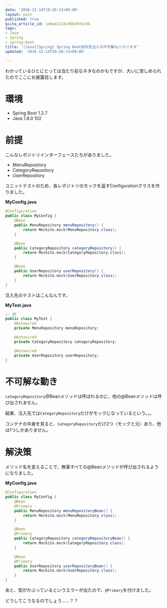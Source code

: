 ```yaml
---
date: '2016-12-14T19:20:13+09:00'
layout: post
published: true
qiita_article_id: 1e9ae2218c06be0fecdb
tags:
- Java
- spring
- spring-boot
title: '[Java][Spring] Spring Boot依存性注入の不可解なハマリネタ'
updated: '2016-12-14T19:20:13+09:00'

---
```

わかっているひとにとっては当たり前なネタなのかもですが、大いに苦しめられたのでここにお披露目します。  
  
# 環境  
  
- Spring Boot 1.2.7  
- Java 1.8.0 102  
  
# 前提  
  
こんなレポジトリインターフェースたちがありました。  
  
- MenuRepository  
- CategoryRepository  
- UserRepository  
  
ユニットテストのため、各レポジトリのモックを返すConfigurationクラスを作りました。  
  
**MyConfig.java**  
```java:MyConfig.java
@Configuration
public class MyConfig {
    @Bean 
    public MenuRepository menuRepository() {
        return Mockito.mock(MenuRepository.class);
    }

    @Bean 
    public CategoryRepository categoryRepository() {
        return Mockito.mock(CategoryRepository.class);
    }

    @Bean 
    public UserRepository userRepository() {
        return Mockito.mock(UserRepository.class);
    }
}
```  
  
注入先のテストはこんなんです。  
  
**MyTest.java**  
```java:MyTest.java
// 略
public class MyTest {
    @Autowired
    private MenuRepository menuRepository;

    @Autowired
    private CategoryRepository categoryRepository;

    @Autowired
    private UserRepository userRepository;
}
```  
  
# 不可解な動き  
  
`categoryRepository`@Beanメソッドは呼ばれるのに、他の@Beanメソッドは呼び出されません。  
  
結果、注入先では`CategoryRepository`だけがモックになっているという。。。  
  
コンテナの中身を見ると、`CategoryRepository`だけ2つ（モックと元）あり、他は1つしかありません。  
  
  
# 解決策  
  
メソッド名を変えることで、無事すべての@Beanメソッドが呼び出されるようになりました。  
  
**MyConfig.java**  
```java:MyConfig.java
@Configuration
public class MyConfig {
    @Bean 
    @Primary
    public MenuRepository menuRepositoryBean() {
        return Mockito.mock(MenuRepository.class);
    }

    @Bean 
    @Primary
    public CategoryRepository categoryRepositoryBean() {
        return Mockito.mock(CategoryRepository.class);
    }

    @Bean 
    @Primary
    public UserRepository userRepositoryBean() {
        return Mockito.mock(UserRepository.class);
    }
}
```  
  
あと、型がかぶっているというエラーが出たので、`@Primary`を付けました。  
  
  
どうしてこうなるのでしょう……？？  
